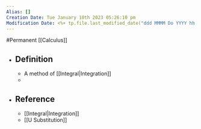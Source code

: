 ```yaml
---
Alias: []
Creation Date: Tue January 10th 2023 05:26:10 pm 
Modification Date: <%+ tp.file.last_modified_date("ddd MMMM Do YYYY hh:mm:ss a") %>
---
```

#Permanent [[Calculus]]

- ## Definition
	- A method of [[Integral|Integration]]
	- 
- ## Reference
	- [[Integral|Integration]]
	- [[U Substitution]]